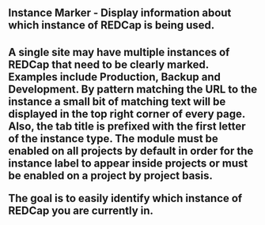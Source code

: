 <h2>Instance Marker - Display information about which instance of REDCap is being used.<h2>

A single site may have multiple instances of REDCap that need to be clearly marked. Examples include Production, Backup and Development. By pattern matching the URL to the instance a small bit of matching text will be displayed in the top right corner of every page. Also, the tab title is prefixed with the first letter of the instance type. The module must be enabled on all projects by default in order for the instance label to appear inside projects or must be enabled on a project by project basis.

The goal is to easily identify which instance of REDCap you are currently in.